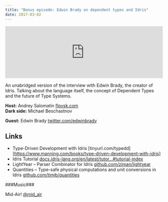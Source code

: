 ```yaml
---
title: "Bonus episode: Edwin Brady on dependent types and Idris"
date: 2017-03-02
---
```


<iframe width="100%" height="166" scrolling="no" frameborder="no" src="https://w.soundcloud.com/player/?url=https%3A//api.soundcloud.com/tracks/308057597&amp;auto_play=false&amp;hide_related=false&amp;show_comments=true&amp;show_user=true&amp;show_reposts=false"></iframe>

An unabridged version of the interview with Edwin Brady, the creator of Idris. Talking about the language itself, the concept of Dependent Types and the future of Type Systems.

**Host:** Andrey Salomatin [flpvsk.com](https://flpvsk.com)
<br/>**Dark side:** Michael Beschastnov

**Guest:**
Edwin Brady [twitter.com/edwinbrady](https://twitter.com/edwinbrady)

## Links

- Type-Driven Development with Idris [tinyurl.com/typedd][https://www.manning.com/books/type-driven-development-with-idris]
- Idris Tutorial [docs.idris-lang.org/en/latest/tutor…#tutorial-index](http://docs.idris-lang.org/en/latest/tutorial/index.html#tutorial-index)
- LightYear – Parser Combinator for Idris [github.com/ziman/lightyear](https://github.com/ziman/lightyear)
- Quantities – Type-safe physical computations and unit conversions in Idris [github.com/timjb/quantities](https://github.com/timjb/quantities)

###Music###

Mid-Air! [@mid_air](https://soundcloud.com/mid_air)

